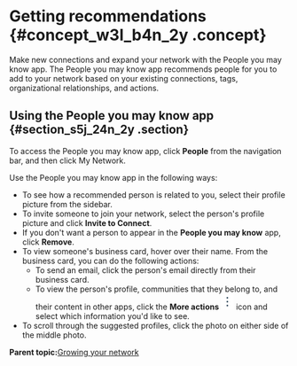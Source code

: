 # Getting recommendations {#concept_w3l_b4n_2y .concept}

Make new connections and expand your network with the People you may know app. The People you may know app recommends people for you to add to your network based on your existing connections, tags, organizational relationships, and actions.

## Using the People you may know app {#section_s5j_24n_2y .section}

To access the People you may know app, click **People** from the navigation bar, and then click My Network.

Use the People you may know app in the following ways:

-   To see how a recommended person is related to you, select their profile picture from the sidebar.
-   To invite someone to join your network, select the person's profile picture and click **Invite to Connect**.
-   If you don't want a person to appear in the **People you may know** app, click **Remove**.
-   To view someone's business card, hover over their name. From the business card, you can do the following actions:
    -   To send an email, click the person's email directly from their business card.
    -   To view the person's profile, communities that they belong to, and their content in other apps, click the **More actions** ![](more_actions.png) icon and select which information you'd like to see.
-   To scroll through the suggested profiles, click the photo on either side of the middle photo.

**Parent topic:**[Growing your network](../profiles/t_pers_add_colleagues.md)

